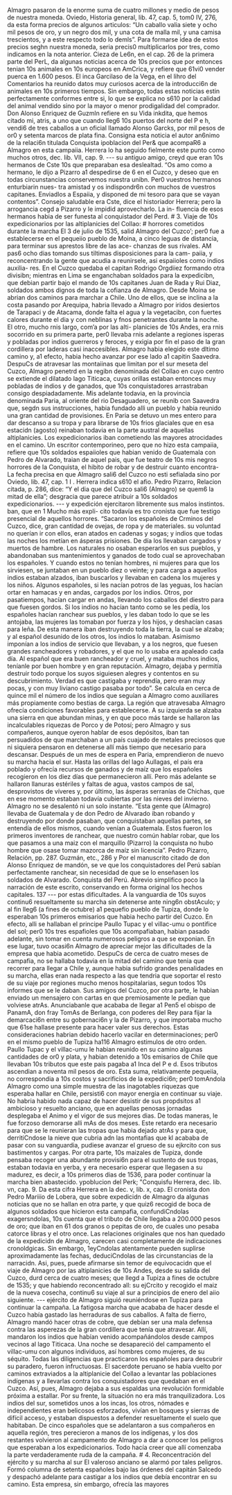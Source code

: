 Almagro pasaron de la enorme suma de cuatro millones y medio de pesos de nuestra moneda. Oviedo, Historia general, lib. 47, cap. 5, tom0 IV, 276, da esta forma precios de algunos articulos: “Un caballo valia siete y ocho mil pesos de oro, y un negro dos mil, y una cota de malla mil, y una camisa trescientos, y a este respecto todo lo demls”. Para formarse idea de estos precios seghn nuestra moneda, seria precis0 multiplicarlos por tres, como indicamos en la nota anterior. Cieza de Le6n, en el cap. 26 de la primera parte del PerL, da algunas noticias acerca de 10s precios que por entonces tenian 10s animales en 10s europeos en AmCrica, y refiere que 61vi0 vender puerca en 1.600 pesos. El inca Garcilaso de la Vega, en el lihro del Comentarios ha reunido datos muy curiosos acerca de la introducci6n de animales en 10s primeros tiempos. Sin embargo, todas estas noticias estin perfectamente conformes entre si, lo que se explica no s610 por la calidad del animal vendido sino por la mayor o menor prodigalidad del comprador. Don Alonso Enriquez de Guzmln refiere en su Vida inkdita, que hemos citado mi, atris, a uno que cuando lleg6 10s puertos del norte del P e h, vendi6 de tres caballos a un oficial llamado Alonso Garcks, por mil pesos de or0 y setenta marcos de plata fina. Consigna esta noticia el autor an6nimo de la relaci6n titulada Conquista ipoblacion del Per&#x26; que acompaR6 a Almagro en esta campaiia. Herrera lo ha seguido fielmente este punto como muchos otros, dec. lib. VII, cap. 9. --- su antiguo amigo, creyd que eran 10s hermanos de Cste 10s que preparaban esa deslealtad. “Os amo como a hermano, le dijo a Pizarro a1 despedirse de 6 en el Cuzco, y deseo que en todas circunstancias conservemos nuestra unibn. Per0 vuestros hermanos enturbiarin nues- tra amistad y os indispondr6n con muchos de vuestros capitanes. Enviadlos a Espaiia, y disponed de mi tesoro para que se vayan contentos”. Consejo saludable era Cste, dice el historiador Herrera; pero la arrogancia cegd a Pizarro y le impidid aprovecharlo. La in- fluencia de esos hermanos habia de ser funesta al conquistador del Perd. # 3. Viaje de 10s expedicionarios por las altiplanicies del Collao: # horrores cometidos durante la marcha El 3 de julio de 1535, salid Almagro del Cuzco’; per0 fue a establecerse en el pequeiio pueblo de Moina, a cinco leguas de distancia, para terminar sus aprestos libre de las ace- chanzas de sus rivales. AM pas6 ocho dias tomando sus tiltimas disposiciones para la cam- paiia, y reconcentrando la gente que acudia a reunirsele, asi espaiioles como indios auxilia- res. En el Cuzco quedaba el capitan Rodrigo Orgdiiez formando otra divisibn; mientras en Lima se enganchaban soldados para la expedicibn, que debian partir bajo el mando de 10s capitanes Juan de Rada y Rui Diaz, soldados ambos dignos de toda la cofianza de Almagro. Desde Moina se abrian dos caminos para marchar a Chile. Uno de ellos, que se inclina a la costa pasando por Arequipa, habria llevado a Almagro por iridos desiertos de Tarapaci y de Atacama, donde falta el agua y la vegetacibn, con fuertes calores durante el dia y con neblinas y fnos penetrantes durante la noche. El otro, mucho rnis largo, com’a por las alti- planicies de 10s Andes, era rnis socorrido en su primera parte, per0 llevaba rnis adelante a regiones isperas y pobladas por indios guerreros y feroces, y exigia por fin el paso de la gran cordillera por laderas casi inaccesibles. Almagro habia elegido este dltimo camino y, a1 efecto, habia hecho avanzar por ese lado a1 capitin Saavedra. DespuCs de atravesar las montaiinas que limitan por el sur meseta del Cuzco, Almagro penetrd en la regibn denominada del Collao en cuyo centro se extiende el dilatado lago Titicaca, cuyas orillas estaban entonces muy pobladas de indios y de ganados, que 10s conquistadores arrastraban consigo despiadadamente. Mis adelante todavia, en la provincia denominada Paria, al oriente del rio Desaguadero, se reunib con Saavedra que, segdn sus instrucciones, habia fundado alli un pueblo y habia reunido una gran cantidad de provisiones. En Paria se detuvo un mes entero para dar descanso a su tropa y para librarse de 10s frios glaciales que en esa estacidn (agosto) reinaban todavia en la parte austral de aquellas altiplanicies. Los expedicionarios iban cometiendo las mayores atrocidades en el camino. Un escritor contemporineo, pero que no hizo esta campaiia, refiere que 10s soldados espaiioles que habian venido de Guatemala con Pedro de Alvarado, traian de aquel pais, que fue teatro de 10s mis negros horrores de la Conquista, el hibito de robar y de destruir cuanto encontra- La fecha precisa en que Almagro sali6 del Cuzco no esti sefialada sino por Oviedo, lib. 47, cap. 1 I . Herrera indica s610 el afio. Pedro Pizarro, Relacion citada, p. 286, dice: “Y el dia que del Cuzco sali6 (Almagro) se quem6 la mitad de ella”; desgracia que parece atribuir a 10s soldados expedicionarios. --- y expedición ejercitaron libremente sus malos instintos. ban, que en 1 Mucho más expli- cito todavía es tro cronista que fue testigo presencial de aquellos horrores. “Sacaron los españoles de Crminos del Cuzco, dice, gran cantidad de ovejas, de ropa y de materiales. su voluntad no querían ir con ellos, eran atados en cadenas y sogas; y indios que todas las noches los metían en ásperas prisiones. De día los llevaban cargados y muertos de hambre. Los naturales no osaban esperarlos en sus pueblos, y abandonaban sus mantenimientos y ganados de todo cual se aprovechaban los españoles. Y cuando estos no tenían hombres, ni mujeres para que los sirviesen, se juntaban en un pueblo diez o veinte; y para carga a aquellos indios estaban alzados, iban buscarlos y llevaban en cadena los mujeres y los niños. Algunos españoles, si les nacían potros de las yeguas, los hacían ortar en hamacas y en andas, cargados por los indios. Otros, por pasatiempos, hacían cargar en andas, llevando los caballos del diestro para que fuesen gordos. Si los indios no hacían tanto como se les pedía, los españoles hacían ranchear sus pueblos, y les daban todo lo que se les antojaba, las mujeres las tomaban por fuerza y los hijos, y deshacían casas para leña. De esta manera iban destruyendo toda la tierra, la cual se alzaba; y al español desunido de los otros, los indios lo mataban. Asimismo imponían a los indios de servicio que llevaban, y a los negros, que fuesen grandes rancheadores y robadores, y el que no lo usaba era apaleado cada día. Al español que era buen rancheador y cruel, y mataba muchos indios, teníanle por buen hombre y en gran reputación. Almagro, dejaba y permitía destruir todo porque los suyos siguiesen alegres y contentos en su descubrimiento. Verdad es que castigaba y reprendía, pero eran muy pocas, y con muy liviano castigo pasaba por todo”. Se calcula en cerca de quince mil el número de los indios que seguían a Almagro como auxiliares más propiamente como bestias de carga. La región que atravesaba Almagro ofrecía condiciones favorables para establecerse. A su izquierda se alzaba una sierra en que abundan minas, y en que poco más tarde se hallaron las incalculables riquezas de Porco y de Potosí; pero Almagro y sus compañeros, aunque oyeron hablar de esos depósitos, iban tan persuadidos de que marchaban a un país cuajado de metales preciosos que ni siquiera pensaron en detenerse allí más tiempo que necesario para descansar. Después de un mes de espera en Paria, emprendieron de nuevo su marcha hacia el sur. Hasta las orillas del lago Aullagas, el país era poblado y ofrecía recursos de ganados y de maíz que los españoles recogieron en los diez días que permanecieron allí. Pero más adelante se hallaron llanuras estériles y faltas de agua, vastos campos de sal, desprovistos de víveres y, por último, las ásperas serranías de Chichas, que en ese momento estaban todavía cubiertas por las nieves del invierno. Almagro no se desalentó ni un solo instante. “Esta gente que (Almagro) llevaba de Guatemala y de don Pedro de Alvarado iban robando y destruyendo por donde pasaban, que conquistaban aquellas partes, se entendía de ellos mismos, cuando venían a Guatemala. Estos fueron los primeros inventores de ranchear, que nuestro común hablar robar, que los que pasamos a una maiz con el marquillo (Pizarro) la conquista no hubo hombre que osase tomar mazorca de maíz sin licencia”. Pedro Pizarro, Relación, pp. 287. Guzmán, etc., 286 y Por el manuscrito citado de don Alonso Enriquez de mandón, se ve que los conquistadores del Perú sabían perfectamente ranchear, sin necesidad de que se lo enseñasen los soldados de Alvarado. Conquista del Perú. Abrevio simplifico poco la narración de este escrito, conservando en forma original los hechos capitales. 137 --- por estas dificultades. A la vanguardia de 10s suyos continu6 resueltamente su marcha sin detenerse ante ning6n obstAculo; y al fin lleg6 (a fines de octubre) a1 pequefio pueblo de Tupiza, donde lo esperaban 10s primeros emisarios que habia hecho partir del Cuzco. En efecto, alli se hallaban el principe Paullo Tupac y el villac-umu o pontifice del sol; per0 10s tres espafioles que 10s acompafiaban, habian pasado adelante, sin tomar en cuenta numerosos peligros a que se exponian. En ese lugar, tuvo ocasi6n Almagro de apreciar mejor las dificultades de la empresa que habia acometido. DespuCs de cerca de cuatro meses de campafia, no se hallaba todavia en la mitad del camino que tenia que recorrer para llegar a Chile y, aunque habia sufrido grandes penalidades en su marcha, ellas eran nada respecto a las que tendria que soportar el resto de su viaje por regiones mucho menos hospitalarias, segun todos 10s informes que se le daban. Sus amigos del Cuzco, por otra parte, le habian enviado un mensajero con cartas en que premiosamente le pedian que volviese atrAs. Anunciabanle que acababa de llegar a1 Pen5 el obispo de PanamA, don fray TomAs de Berlanga, con poderes del Rey para fijar la demarcaci6n entre su gobernaci6n y la de Pizarro, y que importaba mucho que 61se hallase presente para hacer valer sus derechos. Estas consideraciones habrian debido hacerlo vacilar en determinaciones; per0 en el mismo pueblo de Tupiza ha116 Almagro estimulos de otro orden. Paullo Tupac y el villac-umu le habian reunido en su camino algunas cantidades de or0 y plata, y habian detenido a 10s emisarios de Chile que llevaban 10s tributos que este pais pagaba a1 Inca del P e d. Esos tributos ascendian a noventa mil pesos de oro. Esta suma, relativamente pequeiia, no correspondia a 10s costos y sacrificios de la expedici6n; per0 tomAndola Almagro como una simple muestra de las inagotables riquezas que esperaba hallar en Chile, persisti6 con mayor energia en continuar su viaje. No habria habido nada capaz de hacer desistir de sus propdsitos a1 ambicioso y resuelto anciano, que en aquellas penosas jornadas desplegaba el Animo y el vigor de sus mejores dias. De todas maneras, le fue forzoso demorarse alli mAs de dos meses. Este retardo era necesario para que se le reunieran las tropas que habia dejado atrAs y para que, derritiCndose la nieve que cubria adn las montafias que kl acababa de pasar con su vanguardia, pudiese avanzar el grueso de su ejkrcito con sus bastimentos y cargas. Por otra parte, 10s maizales de Tupiza, donde pensaba recoger una abundante provisi6n para el sustento de sus tropas, estaban todavia en yerba, y era necesario esperar que llegasen a su madurez, es decir, a 10s primeros dias de 1536, para poder continuar la marcha bien abastecido. ypoblucion del Perk; "Conquisfu Herrera, dec. lib. vn, cap. 9. Da esta cifra Herrera en la dec. v, lib. x, cap. El cronista don Pedro Mariiio de Lobera, que sobre expedicidn de Almagro da algunas noticias que no se hallan en otra parte, y que quiz6 recogid de boca de algunos soldados que hicieron esta campafia, confundiCndolas exagersndolas, 10s cuenta que el tributo de Chile llegaba a 200.000 pesos de oro; que iban en 61 dos granos o pepitas de oro, de cuales uno pesaba catorce libras y el otro once. Las relaciones originales que nos han quedado de la expedicidn de Almagro, carecen casi completamente de indicaciones cronoldgicas. Sin embargo, 1eyCndolas atentamente pueden suplirse aproximadamente las fechas, deduciCndolas de las circunstancias de la narracidn. Asi, pues, puede afirmarse sin temor de equivocacidn que el viaje de Almagro por las altiplanicies de 10s Andes, desde su salida del Cuzco, durd cerca de cuatro meses; que llegd a Tupiza a fines de octubre de 1535; y que habiendo reconcentrado all: su ejCrcito y recogido el maiz de la nueva cosecha, continu6 su viaje al sur a principios de enero del aiio siguiente. --- ejército de Almagro siguió reuniéndose en Tupiza para continuar la campaña. La fatigosa marcha que acababa de hacer desde el Cuzco había gastado las herraduras de sus caballos. A falta de fierro, Almagro mandó hacer otras de cobre, que debían ser una mala defensa contra las asperezas de la gran cordillera que tenía que atravesar. Allí, mandaron los indios que habían venido acompañándolos desde campos vecinos al lago Titicaca. Una noche se desapareció del campamento el villac-umu con algunos individuos, así hombres como mujeres, de su séquito. Todas las diligencias que practicaron los españoles para descubrir su paradero, fueron infructuosas. El sacerdote peruano se había vuelto por caminos extraviados a la altiplanicie del Collao a levantar las poblaciones indígenas y a llevarlas contra los conquistadores que quedaban en el Cuzco. Así, pues, Almagro dejaba a sus espaldas una revolución formidable próxima a estallar. Por su frente, la situación no era más tranquilizadora. Los indios del sur, sometidos unos a los incas, los otros, nómades e independientes eran belicosos esforzados, vivían en bosques y sierras de difícil acceso, y estaban dispuestos a defender resueltamente el suelo que habitaban. De cinco españoles que se adelantaron a sus compañeros en aquella región, tres perecieron a manos de los indígenas, y los dos restantes volvieron al campamento de Almagro a dar a conocer los peligros que esperaban a los expedicionarios. Todo hacía creer que allí comenzaba la parte verdaderamente ruda de la campaña. # 4. Reconcentración del ejército y su marcha al sur El valeroso anciano se alarmó por tales peligros. Formó columna de setenta españoles bajo las órdenes del capitán Salcedo y despachó adelante para castigar a los indios que debía encontrar en su camino. Esta empresa, sin embargo, ofrecía las mayores